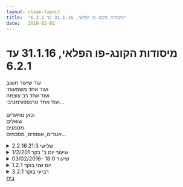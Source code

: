 ```yaml
---
layout: clean-layout
title:  "מיסודות הקונג-פו הפלאי, 31.1.16 עד 6.2.1"
date:   2016-02-01
---
```

# מיסודות הקונג-פו הפלאי, 31.1.16 עד 6.2.1 
עוד שיעור חשוב<br> ועוד אחד משמעותי<br> ועוד אחד רב עוצמה<br> ועוד אחד טרנספורמטיבי...<br> <br> וכאן מתעדים<br> שואלים<br> מסמנים<br> אוגרים, אוספים, מסכמים...

<details>
                    <summary>2.2.16 שלישי 21:3</summary>
                    אחרי הרבה שבועות של ביטולי שיעורים.<br> <br> מדיטציה: הרפיית עיניים. קשה לנשום אחרי כמה דקות. 3 במקום 5. <br> שאלה במרחב השאלות והתשובות: <a href='http://www.tapuz.co.il/communa/ViewmsgCommuna.asp?Communaid=1718&msgid=56186207' target='_blank' style='color:blue;'>http://www.tapuz.co.il/communa/ViewmsgCommuna.asp?Communaid=1718&msgid=56186207</a> <br> <br> ספר: דרכו של הלוחם השלו. נעים. <br> הודעה בפורום שמבאלה: <a href='http://www.tapuz.co.il/communa/ViewmsgCommuna.asp?Communaid=18195&msgid=56186230' target='_blank' style='color:blue;'>http://www.tapuz.co.il/communa/ViewmsgCommuna.asp?Communaid=18195&msgid=56186230</a> <br> <br> שיעור: שכיבה על הגב על הספה. נשימה נעימה. <br><br><br><table width='70%' cellpadding='0' cellspacing='0' bgcolor='#C6C7C6'><tr><td height='1'></td></tr></table><br><img border=0 src=../tapuzforum/images/Emo42.gif><br><br><b>יש בי אהבה והיא תנצח.</b><br><br><br><a rel=nofollow href=http://blog.tapuz.co.il/pathoftheone target=_blank style=color:black>http://blog.tapuz.co.il/pathoftheone</a>            <br><br>
                  </details><details>
                    <summary>שיעור יום ב' בקר 1/2/201</summary>
                    שעור עם רמי ויואב תחת הנחייתו של בן.<br> התחלנו את השיעור בתשומת לב לאזורים שונים בגוף - במצטבר - עם דיווח בקול רם.<br> בגינת דובנוב בן הנחה אותנו לבצע דילוגים - פשוט ומתאים, כי היה קר למדי.<br> א&quot;כ בן הדגים לנו תרגיל דומה מאוד: לקפוץ מרגל לרגל הצידה, דומה מאוד - אבל כ&quot;כ שונה שהתקשינו. חשתי בקושי שלי ועצרתי מדי פעם בניסיון לשפר את הביצוע שלי.<br> שמתי לב שיש הבדל טמפרטורה משמעותית בכפות הרגליים שלי בים כף הרגל לבין האצבעות, בעיקר ברגל ימין. האצבעות כמעט נרדמו. כל הניסיונות שלי לשנות את המצב כמעט לא הועילו. מאוחר יותר זה השתפר ועבר לגמרי - זה הזכיר לי שיש לי מצב מיוחד בכף רגל ימין. לפני כ-8-9 שנים כנראה פעם היה לי שבר בכף הרגל שאובחן כנקע ולא טופל. אורתופד אמר לי פעם שהעצם השבורה לא התאחתה טוב ויוצרת לחץ על הסביבה - כלי דם, גידים. המקום הזה דורש התייחסות מיוחדת.<br> לאחר מכן תאמנו במעגל בתנועות הסתה ומכה.<br> התאמנו בבעיטות והתחמקות.<br> השיעור שלי הסתיים בשעה 8:00 ע&quot;פ בקשתי, רמי ויואב המשיכו בשיעור שלהם.<br> אני תוהה מה אני יכולה לעשות כדי לשפר את מצב הרגליים שלי באופן כללי - כפות רגליים וברך ימין ביחוד.<br>
                  </details><details>
                    <summary>03/02/2016- שיעור 18:0</summary>
                    התחיל 17:55<br> לאחר עבדוה חופשית במסך תקופה (מתי בעצם אין לנו עבדוה חופשית?)<br> ניתנו לי מספר תרגילים ע&quot;י הסייען.<br> <br> מהותן לשנות איפיונים מסויימים<br> 1. לשים לב לא להוציא לשון באמצע סיטאוציו תקרביות- דרך השיפור ניסיתי להצמיד את הלשון לחיך על מנת שאוכל לנשום קצת מהפה ולהכניס את זה למודעות.<br> 2. לשים לב למבט בזמן מתן בעיטה- מימוש השתדלתי להפוך את סקירת הסיבה כחלק מהתהליך של הקרב ולכל מקום בו אני מפנה את הקרב להכין את המבט כהכנה- כמו כן הבנתי שחלק מהעניין הוא חשש להפיגע בעינים, הבנתי שיש דרכים אחרות להתגונן בשלב זה.<br> 3. ניסיון לשפר את זכירת התנועות ב5 החיות- פה למען האמת היה לי נקודת מירמור קלה הרי כמעט אף פעם לא היה לי שיעור שבו מישהו אימן אותי ב5 החיות במלואן (וכן יש אמצעים להתגבר על זה אבל הם דורשים עוד משאבים חפש וידאו מחוץ לשיעור לבקש שיאמנו אותי בנפרד וכן הלאה), - מימוש שתי הבנות - אחת פשוט לנוע לזוז לא לקחת את הקצב האיטי שראיתי בעבר כמחייב והבנה נוספת לטעון את התנועות במשמעות, להפוך ההתכופפות לדוגמה לתנועה קרבית של האיבקות,את פרישת הידיים כמכה ארוכה עם הזרוע, המשמעות הקבית פשוט חשובה יותר חשובה התנועה וטעינתה במשמעות.<br> 4. שיפור בגלגול- פשוט ניסיתי להתגלגל ולהתגבר על הפחד כאשר&nbsp;&nbsp;נמצדתי לקרקע כמו כן גייליתי שחלק ממשי לךשיפור היה הצמדת וכיווץ חלקי הגוף לכדור קטן יותר ולכווץ צוואר ולקבר את הגב- נתון נוסףת עבדתי על ההבנה שסביר להניח שבשום נפילה מבוקרת לא אפצע קשה.<br> 5. שיפור גלגלון- אף פעם בחיים לא עשיתי גלגלון- הבנתי שפה כמו בדברים אחרים עצם הניסיון לפעמים מעצב את מרחב האפשרויות.<br> בפועל התכופפתי וניסיתי זלרוק את הרגליים למעלה- עזר הרגשתי איזה מסלול של התחזקות הגוף הוקניית אפשרויות חשות כך שזה לא יראה מדע בידיוני לעשות גלגלון שכזה. <br> 6. שיפור השלווה רקע הסייען תיאר את זה יפה כשלוות רקע שקיימת גם ברגעים קשים ומלחיצים ברקע. זה היה אגוז קצת קשה לפיצוח- מבחינתי המימוש התחיל להשתנות בעקבו תני דברים - הבנה ששלווה קשורה לאופטימיות וצורך באופטימיות ובנוסף לכך, הרגשתי שעוד יש חלק שמזחק והוא האהבהב נתינת האהבה למישהו מקנה לי שלווה, לדוגמה במקרה הזה זה נתן לי שלווה המחשבה שיש לי אישה אהובה בבית.<br> 7. חזון לשנה הבאה (במובן הזה שיהיה טוב ומרגיע ועשה נעים)- ובכן אחרי כמה חזונות שלילייים, הצלחתי לאתר חזון שתתניע אותי בתקווה ואפטימיות בזמן שאם להודות על האמת היה קצת מחסור בו, החזון היה חזון מרגש מאוד של התרחקות מערכים שלא מדברים אלי ומאדם שמהשיך להפיץ אותם ובבחירת ערכים חדשים וטובים יותר.<br> היה שיעור כיפי
                  </details><details>
                    <summary>יום שני בוקר 1.2.1</summary>
                    שעת הגעה 06:37, נוכחים אינגריד, בן, רמי<br> הליכה לגינת דובנוב, בדרך הכרזה בסבב ביננו על תחושה גופנית. לנסות לצבור אותם.<br> ניתורים מרגל לרגל, אופציה נוספת לעשות את זה. שיחה על חיקוי ודיוק בתנועה. פיתוח של המושג&nbsp;&nbsp;&quot;אין תנועה נכונה&quot; במובן של אחריות ומודעות לאופן בו אני מבצע את התנועה. (לא לפטור את עצמי ב&quot;התנועה שלי נכונה&quot; ולשחרר מודעות )<br> תרגול בשלישיה של הסטות, עבודה עם הגוף והעמידה, עמידה עם ידיים ישרות. דגשים על אגרוף , מיקום היד, עבודה של משיכה לאחר הסטה עם סיבוב של הגוף<br> תרגול של בעיטות תוך שמירה על מרווח גדול בין הרגליים, ונחיתה על נקודה שונה מזה שהרגל הבועטת יצאה ממנה. סיום שיעור לאינגריד, אני מעביר לרמי ולי עבודה על גמישות, מגע של הידיים עם הקרקע, רמי מתרגל אותנו בסימון בעיטות לסירוגין, קרב בעיטות סימון ולאחר מכן בתוספת ידיים.<br> ישיבה, עבודה פנימית, לצמוח כמו הדשא, ראש באויר,<br> סיום שיעור - 08:15
                  </details><details>
                    <summary>רביעי בוקר 3.2.1</summary>
                    שעת הגעה 06:40<br> נוכחים אינגריד, בן, בהמשך דורית ורמי. <br> קבענו פגישה ב 07:30 ליד מרכז עינב לאחר שיעור קונג פו מלא ומספק. <br> אני הלכתי עם אינגריד לגינת דובנוב, שם התפצלנו. אני רציתי לנצל את הדשא לתרגל מגע עם הקרקע.<br> חימום, קפיצות, גמישות עדינה, תרגול של בעיטות, בעיטות כפולות, עמידה עם פיסוק, הנחה עדינה של כרית כף הרגל. אגרופים והסטות באויר לכל מיני כיוונים, בכל מיני עוצמות ותחושות, מרפקים, מגע עם הקרקע, התחלתי עם גלגולים פשוטים, דגש על מגע נעים עם הקרקע, גלגול קדימה ואחורה, ואז גלגולים על הצד, גלגולים נעימים, גוף לא נוקשה. <br> תרגול של גמישות, שינוי מיקום עם דורית שהצטרפה בינתיים, למרכז עינב, תרגול בארבעה של קפיצות ומעברים מרגל לרגל בכל מיני אופנים, בעיטות שונות, בהמשך תרגול של עבודה בשלושה בתוך ריבוע. אני מתרגל איכות של תנועה, עבודה עם מרחק, מעברים מרגל לרגל, הנאה מהתנועה. <br> סוג של &quot;תופסת&quot; בתוך ריבוע, תרגול של ריצה, אני נהנה מהריצה, שינויי כיוון, <br> סיכום של השיעור בישיבה. דברים שקיבלתי היום: איכות של תנועה, תחושה נעימה של מאמץ, היכולת להתמקד ולשחרר את המחשבות, חידוד ההתבוננות, היכולת להסתכל על דברים בפעם הראשונה כל פעם מחדש. הנאה. <br> סיום שיעור בערך 08:50<br>
                  </details><a href="javascript:history.back()">בית</a>